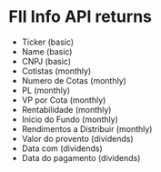 # FII Info API returns
- Ticker (basic)
- Name (basic)
- CNPJ (basic)
- Cotistas (monthly)
- Numero de Cotas (monthly)
- PL (monthly)
- VP por Cota (monthly)
- Rentabilidade (monthly)
- Inicio do Fundo (monthly)
- Rendimentos a Distribuir (monthly)
- Valor do provento (dividends)
- Data com (dividends)
- Data do pagamento (dividends)
